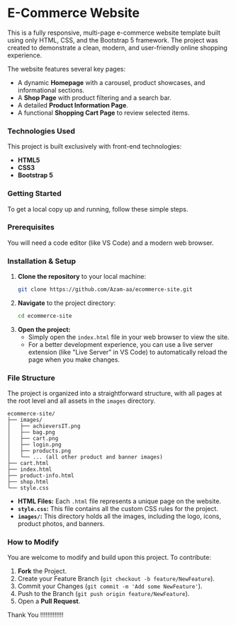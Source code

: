 # E-Commerce Website

This is a fully responsive, multi-page e-commerce website template built using only HTML, CSS, and the Bootstrap 5 framework. The project was created to demonstrate a clean, modern, and user-friendly online shopping experience.

The website features several key pages:
* A dynamic **Homepage** with a carousel, product showcases, and informational sections.
* A **Shop Page** with product filtering and a search bar.
* A detailed **Product Information Page**.
* A functional **Shopping Cart Page** to review selected items.

### Technologies Used
This project is built exclusively with front-end technologies:
* **HTML5**
* **CSS3**
* **Bootstrap 5**

### Getting Started

To get a local copy up and running, follow these simple steps.

### Prerequisites
You will need a code editor (like VS Code) and a modern web browser.

### Installation & Setup
1.  **Clone the repository** to your local machine:
    ```sh
    git clone https://github.com/Azam-aa/ecommerce-site.git
    ```
2.  **Navigate** to the project directory:
    ```sh
    cd ecommerce-site
    ```
3.  **Open the project:**
    * Simply open the `index.html` file in your web browser to view the site.
    * For a better development experience, you can use a live server extension (like "Live Server" in VS Code) to automatically reload the page when you make changes.

### File Structure

The project is organized into a straightforward structure, with all pages at the root level and all assets in the `images` directory.

```
ecommerce-site/
├── images/
│   ├── achieversIT.png
│   ├── bag.png
│   ├── cart.png
│   ├── login.png
│   ├── products.png
│   └── ... (all other product and banner images)
├── cart.html
├── index.html
├── product-info.html
├── shop.html
└── style.css
```
* **HTML Files:** Each `.html` file represents a unique page on the website.
* **`style.css`:** This file contains all the custom CSS rules for the project.
* **`images/`:** This directory holds all the images, including the logo, icons, product photos, and banners.

### How to Modify

You are welcome to modify and build upon this project. To contribute:
1.  **Fork** the Project.
2.  Create your Feature Branch (`git checkout -b feature/NewFeature`).
3.  Commit your Changes (`git commit -m 'Add some NewFeature'`).
4.  Push to the Branch (`git push origin feature/NewFeature`).
5.  Open a **Pull Request**.

Thank You !!!!!!!!!!!!!

